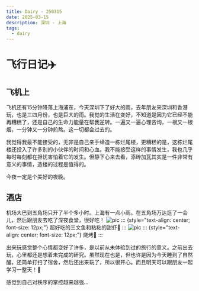 ```yaml
---
title: Dairy - 250315
date: 2025-03-15
description: 深圳 - 上海
tags:
  - dairy
---
```


# 飞行日记✈️


## 飞机上
飞机还有15分钟降落上海浦东，今天深圳下了好大的雨，去年朋友来深圳和香港玩，也是三四月份，也是巨大的雨。我觉的生活在变好，不知道是因为它已经不能再糟糕了，还是自己的生命力能量在帮我逆转。一遍又一遍心理咨询，一根又一根烟，一分钟又一分钟煎熬。这一切都会过去的。

我觉得我最不能接受的，无非是自己亲手缔造一栋烂尾楼，更糟糕的是，这栋烂尾楼还投入了许多别的小伙伴的时间和心血。我不能接受这样的事情发生，我也几乎每时每刻都在担忧害怕着它的发生。但静下心来去看，添砖加瓦其实是一件非常有意义的事情，造楼的过程是值得的。

今夜一定是个美好的夜晚。

## 酒店
机场大巴到五角场只开了半个多小时。上海有一点小雨。在五角场万达逛了一会儿，然后跟朋友去吃了深夜食堂，很好吃！
  ![pic](../attachments/25031501.jpg)
  ::: {style="text-align: center; font-size: 12px;"}
  超好吃的三文鱼和粘粘的甜虾🦐
  :::
  ![pic](../attachments/25031502.jpg)
  ::: {style="text-align: center; font-size: 12px;"}
  烧烤🍖
  :::

出来玩感觉整个心情都变好了许多，是以前从未体验到过的旅行的意义。之前出去玩，心里都还是想着未完成的研究。虽然现在也是，但也许是因为今天睡到了自然醒，还简单打扫了宿舍，然后还出来玩了，所以很开心。而且明天可以跟朋友一起学习一整天！🥳

感觉到自己对秩序的掌控越来越强...
